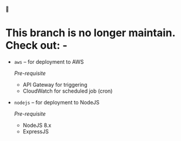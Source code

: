 :eyes:

# This branch is no longer maintain. Check out: -

* `aws` – for deployment to AWS

  *Pre-requisite*
  * API Gateway for triggering
  * CloudWatch for scheduled job (cron)

* `nodejs` – for deployment to NodeJS

  *Pre-requisite*
  * NodeJS 8.x
  * ExpressJS